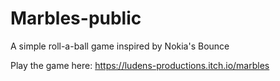 # Marbles-public
A simple roll-a-ball game inspired by Nokia's Bounce

Play the game here: https://ludens-productions.itch.io/marbles
